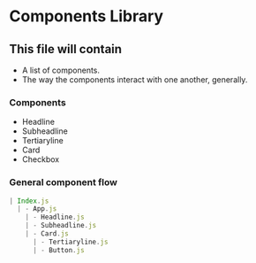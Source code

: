 # Components Library

## This file will contain

- A list of components.
- The way the components interact with one another, generally.

### Components

- Headline
- Subheadline
- Tertiaryline
- Card
- Checkbox

### General component flow

```JavaScript
| Index.js
  | - App.js
    | - Headline.js
    | - Subheadline.js
    | - Card.js
      | - Tertiaryline.js
      | - Button.js
```
